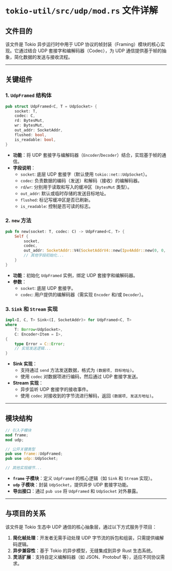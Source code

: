 # `tokio-util/src/udp/mod.rs` 文件详解

## **文件目的**
该文件是 Tokio 异步运行时中用于 UDP 协议的帧封装（Framing）模块的核心实现。它通过结合 UDP 套接字和编解码器（Codec），为 UDP 通信提供基于帧的抽象，简化数据的发送与接收流程。

---

## **关键组件**

### **1. `UdpFramed` 结构体**
```rust
pub struct UdpFramed<C, T = UdpSocket> {
    socket: T,
    codec: C,
    rd: BytesMut,
    wr: BytesMut,
    out_addr: SocketAddr,
    flushed: bool,
    is_readable: bool,
}
```
- **功能**：将 UDP 套接字与编解码器（`Encoder`/`Decoder`）结合，实现基于帧的通信。
- **字段说明**：
  - `socket`: 底层 UDP 套接字（默认使用 `tokio::net::UdpSocket`）。
  - `codec`: 负责数据的编码（发送）和解码（接收）的编解码器。
  - `rd`/`wr`: 分别用于读取和写入的缓冲区（`BytesMut` 类型）。
  - `out_addr`: 默认或临时存储的发送目标地址。
  - `flushed`: 标记写缓冲区是否已刷新。
  - `is_readable`: 控制是否可读的标志。

### **2. `new` 方法**
```rust
pub fn new(socket: T, codec: C) -> UdpFramed<C, T> {
    Self {
        socket,
        codec,
        out_addr: SocketAddr::V4(SocketAddrV4::new(Ipv4Addr::new(0, 0, 0, 0), 0)),
        // 其他字段初始化...
    }
}
```
- **功能**：初始化 `UdpFramed` 实例，绑定 UDP 套接字和编解码器。
- **参数**：
  - `socket`: 底层 UDP 套接字。
  - `codec`: 用户提供的编解码器（需实现 `Encoder` 和/或 `Decoder`）。

### **3. `Sink` 和 `Stream` 实现**
```rust
impl<I, C, T> Sink<(I, SocketAddr)> for UdpFramed<C, T>
where
    T: Borrow<UdpSocket>,
    C: Encoder<Item = I>,
{
    type Error = C::Error;
    // 实现发送逻辑...
}
```
- **Sink 实现**：
  - 支持通过 `send` 方法发送数据，格式为 `(数据项, 目标地址)`。
  - 使用 `codec` 对数据项进行编码，然后通过 UDP 套接字发送。
- **Stream 实现**：
  - 异步监听 UDP 套接字的接收事件。
  - 使用 `codec` 对接收到的字节流进行解码，返回 `(数据项, 发送方地址)`。

---

## **模块结构**
```rust
// 引入子模块
mod frame;
mod udp;

// 公开关键类型
pub use frame::UdpFramed;
pub use udp::UdpSocket;

// 其他实现细节...
```
- **`frame` 子模块**：定义 `UdpFramed` 的核心逻辑（如 `Sink` 和 `Stream` 实现）。
- **`udp` 子模块**：封装 `UdpSocket`，提供异步 UDP 套接字功能。
- **导出接口**：通过 `pub use` 将 `UdpFramed` 和 `UdpSocket` 对外暴露。

---

## **与项目的关系**
该文件是 Tokio 生态中 UDP 通信的核心抽象层，通过以下方式服务于项目：
1. **简化帧处理**：开发者无需手动处理 UDP 字节流的拆包和组装，只需提供编解码逻辑。
2. **异步兼容性**：基于 Tokio 的异步模型，无缝集成到异步 Rust 生态系统。
3. **灵活扩展**：支持自定义编解码器（如 JSON、Protobuf 等），适应不同协议需求。
